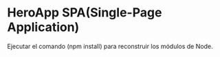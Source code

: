 # HeroApp SPA(Single-Page Application)

Ejecutar el comando (npm install) para reconstruir los módulos de Node.
